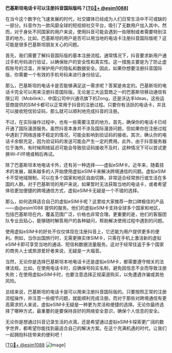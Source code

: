 **巴基斯坦电话卡可以注册抖音国际版吗？[[TG💪+ @esim1088](https://t.me/s/esim1088)]**

在当今这个数字化飞速发展的时代，社交媒体已经成为人们日常生活中不可或缺的一部分。抖音作为一款风靡全球的短视频社交平台，吸引了无数用户加入其中。然而，对于身处不同国家的用户来说，使用抖音可能会遇到一些限制或者需要特别注意的地方。比如，巴基斯坦的用户是否可以用当地的电话卡注册抖音国际版呢？这可能是很多巴基斯坦朋友关心的问题。

首先，我们需要了解抖音国际版的基本注册流程。通常情况下，抖音要求新用户通过手机号码进行验证，以确保账户的安全性和真实性。这一措施主要是为了防止虚假账号的泛滥，并保护用户的隐私和数据安全。因此，如果你想要注册抖音国际版，你需要一个有效的手机号码来进行身份验证。

那么，巴基斯坦的电话卡是否能够满足这一需求呢？答案是肯定的。巴基斯坦的电话卡完全可以用来注册抖音国际版。无论是三大运营商之一的巴基斯坦移动通信有限公司（Mobilink）、中国公司中兴通讯旗下的Zong，还是沃达丰Ideas，这些运营商提供的SIM卡都可以正常用于抖音的注册过程。只要你有活跃的电话卡，并且可以接收短信验证码，那么就可以顺利地完成抖音的注册。

不过，在实际操作过程中，也有一些需要注意的地方。首先，确保你的电话卡已经开通了国际漫游服务。虽然抖音本身并不涉及国际漫游问题，但如果你在注册过程中遇到了网络连接不稳定的情况，可能会影响到验证码的接收。其次，确认你的电话卡余额充足，因为验证码的发送可能会产生一定的费用。此外，由于抖音服务器位于海外，有时候网络延迟可能会导致验证码接收不及时，这种情况下可以尝试更换Wi-Fi环境或稍后再试。

除了巴基斯坦本地电话卡外，还有另一种选择——虚拟eSIM卡。近年来，随着技术的发展，越来越多的人开始使用虚拟eSIM卡来解决跨境通信的问题。虚拟eSIM卡不受地域限制，可以在多个国家和地区自由切换，非常适合经常旅行或生活在多国的人群。对于巴基斯坦的用户来说，如果暂时无法获取当地的电话卡，或者希望体验更加便捷的跨境通信方式，虚拟eSIM卡无疑是一个不错的选择。

那么，如何选择适合自己的虚拟eSIM卡呢？这里给大家推荐一款口碑极佳的产品——由@esim1088 提供的服务。他们的虚拟eSIM卡支持全球多个国家和地区，包括巴基斯坦在内，覆盖范围广泛，价格也非常合理。更重要的是，他们的客服团队专业且贴心，能够随时解答用户的各种疑问，帮助解决使用过程中遇到的问题。

使用虚拟eSIM卡的好处不仅仅体现在注册抖音上，它还能为用户提供更多的便利。例如，当你出国旅行时，无需更换实体SIM卡，只需在手机上激活新的虚拟eSIM卡即可享受当地的通话、短信和数据流量服务。这对于经常往返于多个国家的商务人士或旅游爱好者来说，无疑是一大福音。

当然，无论你是选择巴基斯坦本地电话卡还是虚拟eSIM卡，都需要遵守相关的法律法规。比如，在使用电话卡时，应确保号码实名制，避免因信息不全而导致注册失败；在使用虚拟eSIM卡时，也要注意选择正规渠道购买，以免遭遇诈骗或其他风险。

总结来说，巴基斯坦的电话卡是可以用来注册抖音国际版的。只要按照正常的注册流程操作，并注意一些细节问题，就能顺利完成注册。而对于那些对跨境通信有更高需求的人来说，虚拟eSIM卡无疑是一种更为灵活和便捷的选择。无论你最终选择了哪种方式，最重要的是要保持良好的网络安全意识，确保个人信息的安全。

无论你是想通过抖音记录生活的点滴，还是希望通过虚拟eSIM卡探索更广阔的数字世界，都希望你能找到最适合自己的解决方案。在这个充满机遇的时代，让我们一起拥抱科技带来的便利吧！

[[TG💪+ @esim1088](https://t.me/s/esim1088) ![Image](https://i.postimg.cc/4NQfJmqS/Snipaste-2025-05-13-00-14-12.png)]